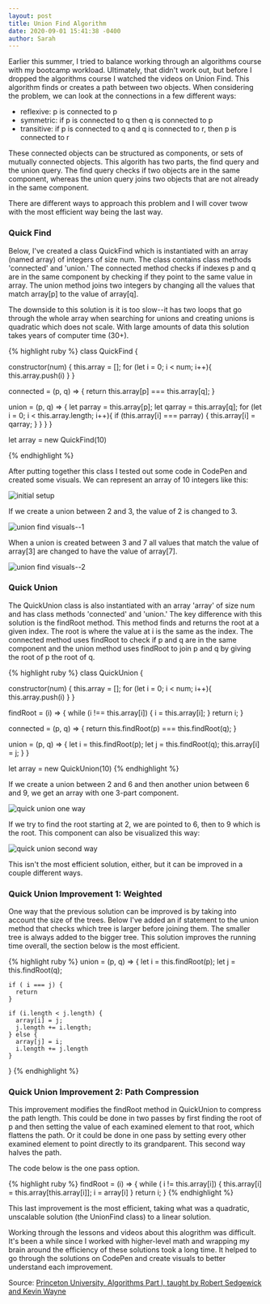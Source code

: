```yaml
---
layout: post
title: Union Find Algorithm
date: 2020-09-01 15:41:38 -0400
author: Sarah
---
```

Earlier this summer, I tried to balance working through an algorithms course with my bootcamp workload. Ultimately, that didn't work out, but before I dropped the algorithms course I watched the videos on Union Find. This algorithm finds or creates a path between two objects. When considering the problem, we can look at the connections in a few different ways:

  - reflexive: p is connected to p 
  - symmetric: if p is connected to q then q is connected to p
  - transitive: if p is connected to q and q is connected to r, then p is connected to r

These connected objects can be structured as components, or sets of mutually connected objects. This algorith has two parts, the find query and the union query. The find query checks if two objects are in the same component, whereas the union query joins two objects that are not already in the same component. 

There are different ways to approach this problem and I will cover twow with the most efficient way being the last way.

### Quick Find

Below, I've created a class QuickFind which is instantiated with an array (named array) of integers of size num. The class contains class methods 'connected' and 'union.' The connected method checks if indexes p and q are in the same component by checking if they point to the same value in array. The union method joins two integers by changing all the values that match array[p] to the value of array[q].

The downside to this solution is it is too slow--it has two loops that go through the whole array when searching for unions and creating unions is quadratic which does not scale. With large amounts of data this solution takes years of computer time (30+).

{% highlight ruby %}
class QuickFind {

  <!-- build an array of num length -->
  constructor(num) {
    this.array = [];
    for (let i = 0; i < num; i++){
      this.array.push(i)
    }
  }

  <!-- checks whether p and q are in the same component -->
  connected = (p, q) => {
    return this.array[p] === this.array[q];
  }

  <!-- changes all entries with array[p] to array[q] -->
  union = (p, q) => {
    let parray = this.array[p];
    let qarray = this.array[q];
    for (let i = 0; i < this.array.length; i++){
      if (this.array[i] === parray) {
        this.array[i] = qarray;
      }
    }
  }
}

let array = new QuickFind(10)

{% endhighlight %}

After putting together this class I tested out some code in CodePen and created some visuals. We can represent an array of 10 integers like this:

![initial setup](/cautious-coder/assets/Initial-Setup.png)

If we create a union between 2 and 3, the value of 2 is changed to 3.

![union find visuals--1](/cautious-coder/assets/quickunion1.png)

When a union is created between 3 and 7 all values that match the value of array[3] are changed to have the value of array[7].

![union find visuals--2](/cautious-coder/assets/UnionFindIMg.png)

### Quick Union

The QuickUnion class is also instantiated with an array 'array' of size num and has class methods 'connected' and 'union.' The key difference with this solution is the findRoot method. This method finds and returns the root at a given index. The root is where the value at i is the same as the index. The connected method uses findRoot to check if p and q are in the same component and the union method uses findRoot to join p and q by giving the root of p the root of q.

{% highlight ruby %}
class QuickUnion {

  <!-- build an array of num length -->
  constructor(num) {
    this.array = [];
    for (let i = 0; i < num; i++){
      this.array.push(i)
    }
  }

  <!-- root is where array[i] is same as index -->
  findRoot = (i) => {
    while (i !== this.array[i]) {
      i = this.array[i];
    }
    return i;
  }

  <!-- checks whether p and q are in the same component 
  by checking to see if they have the same root -->

  connected = (p, q) => {
    return this.findRoot(p) === this.findRoot(q);
  }

  <!-- connects p and q by making the root of p 
  have the root of q as its parent  -->

  union = (p, q) => {
    let i = this.findRoot(p);
    let j = this.findRoot(q);
    this.array[i] = j;
  }
}

let array = new QuickUnion(10)
{% endhighlight %}

If we create a union between 2 and 6 and then another union between 6 and 9, we get an array with one 3-part component. 

![quick union one way](/cautious-coder/assets/QuickUnion.png)

If we try to find the root starting at 2, we are pointed to 6, then to 9 which is the root. This component can also be visualized this way:

![quick union second way](/cautious-coder/assets/quickunion2.png)

This isn't the most efficient solution, either, but it can be improved in a couple different ways.

### Quick Union Improvement 1: Weighted

One way that the previous solution can be improved is by taking into account the size of the trees. Below I've added an if statement to the union method that checks which tree is larger before joining them. The smaller tree is always added to the bigger tree. This solution improves the running time overall, the section below is the most efficient.

{% highlight ruby %}
  union = (p, q) => {
    let i = this.findRoot(p);
    let j = this.findRoot(q);

    if ( i === j) {
      return 
    }
    
    if (i.length < j.length) {
      array[i] = j; 
      j.length += i.length;
    } else {
      array[j] = i;
      i.length += j.length
    }
  }
{% endhighlight %}

### Quick Union Improvement 2: Path Compression

This improvement modifies the findRoot method in QuickUnion to compress the path length. This could be done in two passes by first finding the root of p and then setting the value of each examined element to that root, which flattens the path. Or it could be done in one pass by setting every other examined element to point directly to its grandparent. This second way halves the path.

The code below is the one pass option.

{% highlight ruby %}
  findRoot = (i) => {
    while ( i != this.array[i]) {
      this.array[i] = this.array[this.array[i]];
      i = array[i]
    }
    return i;
  }
{% endhighlight %}

This last improvement is the most efficient, taking what was a quadratic, unscalable solution (the UnionFind class) to a linear solution. 

Working through the lessons and videos about this alogrithm was difficult. It's been a while since I worked with higher-level math and wrapping my brain around the efficiency of these solutions took a long time. It helped to go through the solutions on CodePen and create visuals to better understand each improvement.

Source:
[Princeton University, Algorithms Part I, taught by Robert Sedgewick and Kevin Wayne](https://www.coursera.org/learn/algorithms-part1)